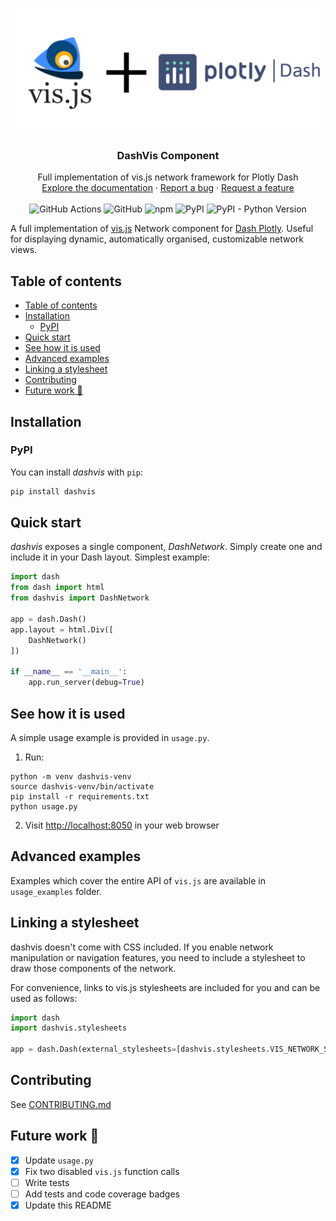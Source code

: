 <p align="center">
  <a href="https://github.com/lewkoo/dashvis">
    <img src="https://github.com/lewkoo/dashvis/blob/main/readme_images/DashVis_Logo.png?raw=true" alt="vis.js logo" width="500" height="200">
  </a>
</p>

<h3 align="center">DashVis Component</h3>

<p align="center">
  Full implementation of vis.js network framework for Plotly Dash
  <br>
  <a href="https://visjs.github.io/vis-network/docs/network/">Explore the documentation</a>
  ·
  <a href="https://github.com/lewkoo/dashvis/issues/new?template=bug.md">Report a bug</a>
  ·
  <a href="https://github.com/lewkoo/dashvis/issues/new?template=feature.md">Request a feature</a>
  <br>
  <br>
  <img alt="GitHub Actions" src="https://github.com/facultyai/dash-bootstrap-components/workflows/Tests/badge.svg?branch=main">
  <img alt="GitHub" src="https://img.shields.io/github/license/lewkoo/dashvis">
  <img alt="npm" src="https://img.shields.io/npm/v/dashvis">
  <img alt="PyPI" src="https://img.shields.io/pypi/v/dashvis">
  <img alt="PyPI - Python Version" src="https://img.shields.io/pypi/pyversions/dashvis">
</p>

A full implementation of [vis.js][visjs-homepage] Network component for [Dash Plotly][dash-homepage]. Useful for displaying dynamic, automatically organised, customizable network views.

## Table of contents

- [Table of contents](#table-of-contents)
- [Installation](#installation)
  - [PyPI](#pypi)
- [Quick start](#quick-start)
- [See how it is used](#see-how-it-is-used)
- [Advanced examples](#advanced-examples)
- [Linking a stylesheet](#linking-a-stylesheet)
- [Contributing](#contributing)
- [Future work 🔨](#future-work-)

## Installation

### PyPI

You can install _dashvis_ with `pip`:

```sh
pip install dashvis
```

## Quick start

_dashvis_ exposes a single component, _DashNetwork_. Simply create one and include it in your Dash layout. Simplest example:

```python
import dash
from dash import html
from dashvis import DashNetwork

app = dash.Dash()
app.layout = html.Div([
    DashNetwork()
])

if __name__ == '__main__':
    app.run_server(debug=True)
```

## See how it is used

A simple usage example is provided in `usage.py`.

1. Run: 
```shell
python -m venv dashvis-venv 
source dashvis-venv/bin/activate 
pip install -r requirements.txt
python usage.py
```
2. Visit <http://localhost:8050> in your web browser

## Advanced examples

Examples which cover the entire API of `vis.js` are available in `usage_examples` folder. 

## Linking a stylesheet

dashvis doesn't come with CSS included. 
If you enable network manipulation or navigation features, you need to include a stylesheet to draw those components of
the network.

For convenience, links to vis.js stylesheets are included for you and can be used as follows:

```python
import dash
import dashvis.stylesheets

app = dash.Dash(external_stylesheets=[dashvis.stylesheets.VIS_NETWORK_STYLESHEET])
```

## Contributing

See [CONTRIBUTING.md](./CONTRIBUTING.md)

## Future work 🔨

- [x] Update `usage.py`
- [x] Fix two disabled `vis.js` function calls
- [ ] Write tests
- [ ] Add tests and code coverage badges
- [x] Update this README

[dash-homepage]: https://dash.plotly.com/
[visjs-homepage]: https://visjs.github.io/vis-network/docs/network/
[bug-report]: https://github.com/lewkoo/dashvis/issues/new?template=bug.md
[feature-request]: https://github.com/lewkoo/dashvis/issues/new?template=feature.md
[contribution-guide]: https://github.com/lewkoo/dashvis/blob/main/.github/CONTRIBUTING.md
